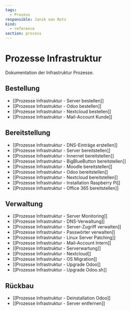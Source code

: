 ```yaml
---
tags:
  - Prozess
responsible: Janik von Rotz
kind:
  - reference
section: process
---
```

# Prozesse Infrastruktur

Dokumentation der Infrastruktur Prozesse.

## Bestellung

* [[Prozesse Infrastruktur - Server bestellen]]
* [[Prozesse Infrastruktur - Odoo bestellen]]
* [[Prozesse Infrastruktur - Nextcloud bestellen]]
* [[Prozesse Infrastruktur - Mail-Account Kunde]]

## Bereitstellung

* [[Prozesse Infrastruktur - DNS-Einträge erstellen]]
* [[Prozesse Infrastruktur - Server bereitstellen]]
* [[Prozesse Infrastruktur - Innernet bereitstellen]]
* [[Prozesse Infrastruktur - BigBlueButton bereitstellen]]
* [[Prozesse Infrastruktur - Moodle bereitstellen]]
* [[Prozesse Infrastruktur - Odoo bereitstellen]]
* [[Prozesse Infrastruktur - Nextcloud bereitstellen]]
* [[Prozesse Infrastruktur - Installation Raspberry Pi]]
* [[Prozesse Infrastruktur - Office 365 bereitstellen]]

## Verwaltung

* [[Prozesse Infrastruktur - Server Monitoring]]
* [[Prozesse Infrastruktur - DNS-Verwaltung]]
* [[Prozesse Infrastruktur - Server-Zugriff verwalten]]
* [[Prozesse Infrastruktur - Passwörter verwalten]]
* [[Prozesse Infrastruktur - Linux Server Patching]]
* [[Prozesse Infrastruktur - Mail-Account Intern]]
* [[Prozesse Infrastruktur - Serverwartung]]
* [[Prozesse Infrastruktur - Nextcloud]]
* [[Prozesse Infrastruktur - OS Migration]]
* [[Prozesse Infrastruktur - Upgrade Odoo]]
* [[Prozesse Infrastruktur - Upgrade Odoo.sh]]

## Rückbau

* [[Prozesse Infrastruktur - Deinstallation Odoo]]
* [[Prozesse Infrastruktur - Server entfernen]]